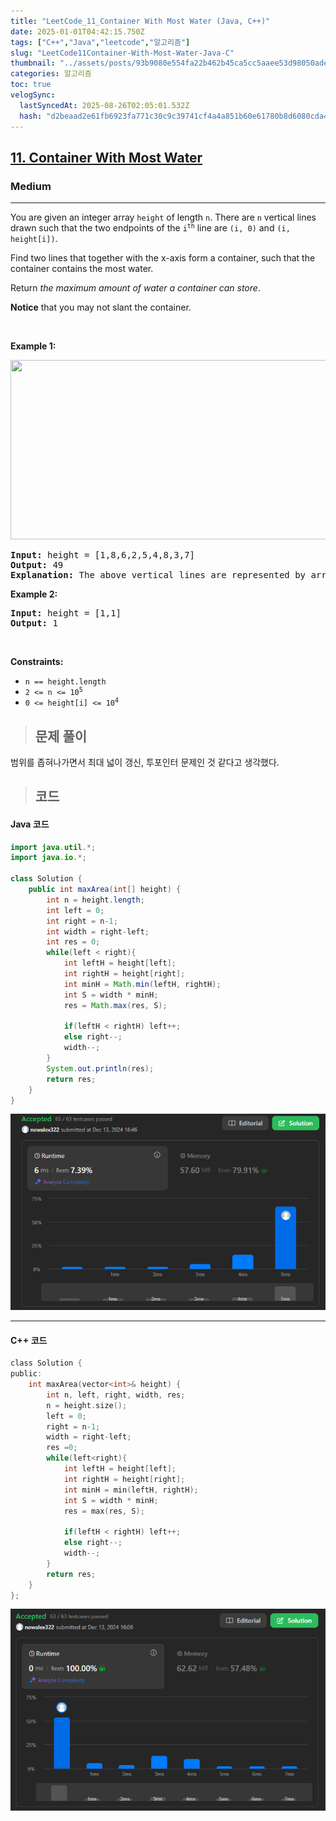 ```yaml
---
title: "LeetCode_11_Container With Most Water (Java, C++)"
date: 2025-01-01T04:42:15.750Z
tags: ["C++","Java","leetcode","알고리즘"]
slug: "LeetCode11Container-With-Most-Water-Java-C"
thumbnail: "../assets/posts/93b9080e554fa22b462b45ca5cc5aaee53d98050ade5c2e7ba404e3fdaad1483.png"
categories: 알고리즘
toc: true
velogSync:
  lastSyncedAt: 2025-08-26T02:05:01.532Z
  hash: "d2beaad2e61fb6923fa771c30c9c39741cf4a4a851b60e61780b8d6080cda442"
---
```


<h2><a href="https://leetcode.com/problems/container-with-most-water">11. Container With Most Water</a></h2><h3>Medium</h3><hr><p>You are given an integer array <code>height</code> of length <code>n</code>. There are <code>n</code> vertical lines drawn such that the two endpoints of the <code>i<sup>th</sup></code> line are <code>(i, 0)</code> and <code>(i, height[i])</code>.</p>

<p>Find two lines that together with the x-axis form a container, such that the container contains the most water.</p>

<p>Return <em>the maximum amount of water a container can store</em>.</p>

<p><strong>Notice</strong> that you may not slant the container.</p>

<p>&nbsp;</p>
<p><strong class="example">Example 1:</strong></p>
<img alt="" src="https://s3-lc-upload.s3.amazonaws.com/uploads/2018/07/17/question_11.jpg" style="width: 600px; height: 287px;" />
<pre>
<strong>Input:</strong> height = [1,8,6,2,5,4,8,3,7]
<strong>Output:</strong> 49
<strong>Explanation:</strong> The above vertical lines are represented by array [1,8,6,2,5,4,8,3,7]. In this case, the max area of water (blue section) the container can contain is 49.
</pre>

<p><strong class="example">Example 2:</strong></p>

<pre>
<strong>Input:</strong> height = [1,1]
<strong>Output:</strong> 1
</pre>

<p>&nbsp;</p>
<p><strong>Constraints:</strong></p>

<ul>
	<li><code>n == height.length</code></li>
	<li><code>2 &lt;= n &lt;= 10<sup>5</sup></code></li>
	<li><code>0 &lt;= height[i] &lt;= 10<sup>4</sup></code></li>
</ul>

> ## 문제 풀이

범위를 좁혀나가면서 최대 넓이 갱신, 투포인터 문제인 것 같다고 생각했다.

> ## 코드

#### Java 코드
```java
import java.util.*;
import java.io.*;

class Solution {
    public int maxArea(int[] height) {
        int n = height.length;
        int left = 0;
        int right = n-1;
        int width = right-left;
        int res = 0;
        while(left < right){
            int leftH = height[left];
            int rightH = height[right];
            int minH = Math.min(leftH, rightH);
            int S = width * minH;
            res = Math.max(res, S);

            if(leftH < rightH) left++; 
            else right--;
            width--;
        }
        System.out.println(res);
        return res;
    }
}
```
![](/assets/posts/93b9080e554fa22b462b45ca5cc5aaee53d98050ade5c2e7ba404e3fdaad1483.png)

---

#### C++ 코드

```c
class Solution {
public:
    int maxArea(vector<int>& height) {
        int n, left, right, width, res;
        n = height.size();
        left = 0;
        right = n-1;
        width = right-left;
        res =0;
        while(left<right){
            int leftH = height[left];
            int rightH = height[right];
            int minH = min(leftH, rightH);
            int S = width * minH;
            res = max(res, S);

            if(leftH < rightH) left++; 
            else right--;
            width--;
        }
        return res;
    }
};
```
![](/assets/posts/445fb76a1c32334262a1ac9f722707389a5fbb08413d0b18e75c01f8b4308600.png)
